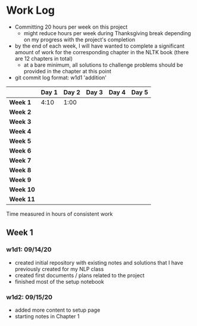 # Work Log

* Committing 20 hours per week on this project
  * might reduce hours per week during Thanksgiving break depending on my progress with the project's completion
* by the end of each week, I will have wanted to complete a significant amount of work for the corresponding chapter in the NLTK book (there are 12 chapters in total)
  * at a bare minimum, all solutions to challenge problems should be provided in the chapter at this point
* git commit log format: w1d1 'addition'

|             | Day 1 | Day 2 | Day 3 | Day 4 | Day 5 |
| ----------- | ----- | ----- | ----- | ----- | ----- |
| **Week 1**  | 4:10  | 1:00  |       |       |       |
| **Week 2**  |       |       |       |       |       |
| **Week 3**  |       |       |       |       |       |
| **Week 4**  |       |       |       |       |       |
| **Week 5**  |       |       |       |       |       |
| **Week 6**  |       |       |       |       |       |
| **Week 7**  |       |       |       |       |       |
| **Week 8**  |       |       |       |       |       |
| **Week 9**  |       |       |       |       |       |
| **Week 10** |       |       |       |       |       |
| **Week 11** |       |       |       |       |       |

Time measured in hours of consistent work

## Week 1

### w1d1: 09/14/20

* created initial repository with existing notes and solutions that I have previously created for my NLP class
* created first documents / plans related to the project
* finished most of the setup notebook

### w1d2: 09/15/20

* added more content to setup page
* starting notes in Chapter 1